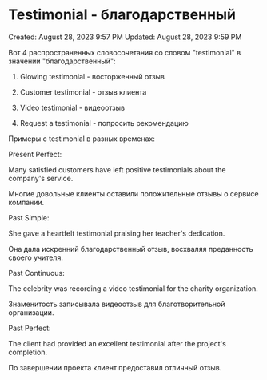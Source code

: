 # Testimonial - благодарственный

Created: August 28, 2023 9:57 PM
Updated: August 28, 2023 9:59 PM

Вот 4 распространенных словосочетания со словом "testimonial" в значении "благодарственный":

1. Glowing testimonial - восторженный отзыв

2. Customer testimonial - отзыв клиента

3. Video testimonial - видеоотзыв

4. Request a testimonial - попросить рекомендацию

Примеры с testimonial в разных временах:

Present Perfect:

Many satisfied customers have left positive testimonials about the company's service.

Многие довольные клиенты оставили положительные отзывы о сервисе компании.

Past Simple:

She gave a heartfelt testimonial praising her teacher's dedication.

Она дала искренний благодарственный отзыв, восхваляя преданность своего учителя.

Past Continuous:

The celebrity was recording a video testimonial for the charity organization.

Знаменитость записывала видеоотзыв для благотворительной организации.

Past Perfect:

The client had provided an excellent testimonial after the project's completion.

По завершении проекта клиент предоставил отличный отзыв.
